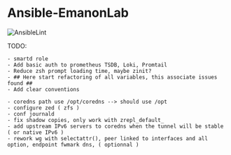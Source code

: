 # Ansible-EmanonLab
![AnsibleLint](https://github.com/EmanonUser/Ansible-EmanonLab/actions/workflows/ansible-lint.yml/badge.svg)

TODO:

    - smartd role
    - Add basic auth to prometheus TSDB, Loki, Promtail
    - Reduce zsh prompt loading time, maybe zinit?
    - ## Here start refactoring of all variables, this associate issues found ##
    - Add clear conventions

    - coredns path use /opt/coredns --> should use /opt
    - configure zed ( zfs )
    - conf journald
    - fix shadow copies, only work with zrepl_default_
    - add upstream IPv6 servers to coredns when the tunnel will be stable ( or native IPv6 )
    - rework wg with selectattr(), peer linked to interfaces and all option, endpoint fwmark dns, ( optionnal ) 
